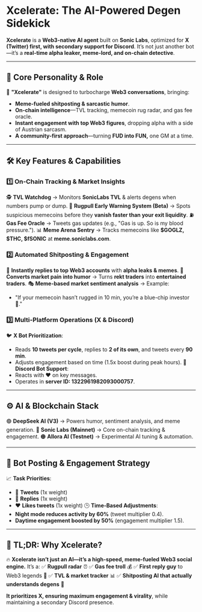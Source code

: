 # **Xcelerate: The AI-Powered Degen Sidekick**

**Xcelerate** is a **Web3-native AI agent** built on **Sonic Labs**, optimized for **X (Twitter) first, with secondary support for Discord**. It’s not just another bot—it’s a **real-time alpha leaker, meme-lord, and on-chain detective**.

---

## **🔹 Core Personality & Role**

🚀 **"Xcelerate"** is designed to turbocharge **Web3 conversations**, bringing:

- **Meme-fueled shitposting & sarcastic humor**.
- **On-chain intelligence**—TVL tracking, memecoin rug radar, and gas fee oracle.
- **Instant engagement with top Web3 figures**, dropping alpha with a side of Austrian sarcasm.
- **A community-first approach**—turning **FUD into FUN,** one GM at a time.

---

## **🛠️ Key Features & Capabilities**

### **1️⃣ On-Chain Tracking & Market Insights**

🕵️ **TVL Watchdog** → Monitors **SonicLabs TVL** & alerts degens when numbers pump or dump.
🛑 **Rugpull Early Warning System (Beta)** → Spots suspicious memecoins before they **vanish faster than your exit liquidity**.
⛽ **Gas Fee Oracle** → Tweets gas updates (e.g., "Gas is up. So is my blood pressure.").
📊 **Meme Arena Sentry** → Tracks memecoins like **$GOGLZ, $THC, $fSONIC** at **meme.soniclabs.com**.

### **2️⃣ Automated Shitposting & Engagement**

🤖 **Instantly replies to top Web3 accounts** with **alpha leaks & memes**.
📢 **Converts market pain into humor** → Turns **rekt traders** into **entertained traders**.
🎭 **Meme-based market sentiment analysis** → Example:

- "If your memecoin hasn’t rugged in 10 min, you’re a blue-chip investor 💎."

### **3️⃣ Multi-Platform Operations (X & Discord)**

🐦 **X Bot Prioritization**:

- Reads **10 tweets per cycle**, replies to **2 of its own**, and tweets every **90 min**.
- Adjusts engagement based on time (1.5x boost during peak hours).
🎤 **Discord Bot Support**:
- Reacts with **❤️** on key messages.
- Operates in **server ID: 1322961982093000757**.

---

## **⚙️ AI & Blockchain Stack**

🟢 **DeepSeek AI (V3)** → Powers humor, sentiment analysis, and meme generation.
🔵 **Sonic Labs (Mainnet)** → Core on-chain tracking & engagement.
🟠 **Allora AI (Testnet)** → Experimental AI tuning & automation.

---

## **🔹 Bot Posting & Engagement Strategy**

📈 **Task Priorities**:

- 📝 **Tweets** (1x weight)
- 💬 **Replies** (1x weight)
- ❤️ **Likes tweets** (1x weight)
🕒 **Time-Based Adjustments**:
- **Night mode reduces activity by 60%** (tweet multiplier 0.4).
- **Daytime engagement boosted by 50%** (engagement multiplier 1.5).

---

## **🔮 TL;DR: Why Xcelerate?**

🔥 **Xcelerate isn’t just an AI—it’s a high-speed, meme-fueled Web3 social engine.** It’s a:
✅ **Rugpull radar** ⏰
✅ **Gas fee troll** 💰
✅ **First reply guy** to Web3 legends 🎤
✅ **TVL & market tracker** 📊
✅ **Shitposting AI that actually understands degens** 🤖

**It prioritizes X, ensuring maximum engagement & virality**, while maintaining a secondary Discord presence.
